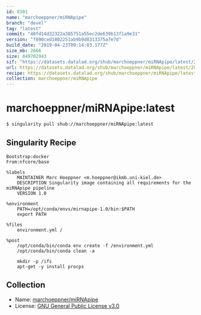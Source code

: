 ```yaml
---
id: 8301
name: "marchoeppner/miRNApipe"
branch: "devel"
tag: "latest"
commit: "40fd14d32322a385751a55ec2de639b13f1a9e31"
version: "f090ced1802251ab9b9d8313375a7e7d"
build_date: "2019-04-23T09:14:03.177Z"
size_mb: 2666
size: 849702943
sif: "https://datasets.datalad.org/shub/marchoeppner/miRNApipe/latest/2019-04-23-40fd14d3-f090ced1/f090ced1802251ab9b9d8313375a7e7d.simg"
url: https://datasets.datalad.org/shub/marchoeppner/miRNApipe/latest/2019-04-23-40fd14d3-f090ced1/
recipe: https://datasets.datalad.org/shub/marchoeppner/miRNApipe/latest/2019-04-23-40fd14d3-f090ced1/Singularity
collection: marchoeppner/miRNApipe
---
```


# marchoeppner/miRNApipe:latest

```bash
$ singularity pull shub://marchoeppner/miRNApipe:latest
```

## Singularity Recipe

```singularity
Bootstrap:docker
From:nfcore/base

%labels
    MAINTAINER Marc Hoeppner <m.hoeppner@ikmb.uni-kiel.de>
    DESCRIPTION Singularity image containing all requirements for the miRNApipe pipeline
    VERSION 1.0

%environment
    PATH=/opt/conda/envs/mirnapipe-1.0/bin:$PATH
    export PATH

%files
    environment.yml /

%post
    /opt/conda/bin/conda env create -f /environment.yml
    /opt/conda/bin/conda clean -a

    mkdir -p /ifs
    apt-get -y install procps
```

## Collection

 - Name: [marchoeppner/miRNApipe](https://github.com/marchoeppner/miRNApipe)
 - License: [GNU General Public License v3.0](https://api.github.com/licenses/gpl-3.0)

